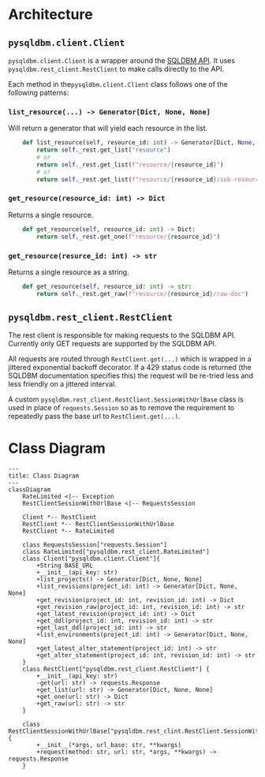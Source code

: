 # Architecture

## `pysqldbm.client.Client`

`pysqldbm.client.Client` is a wrapper around the [SQLDBM API](https://developers.sqldbm.com/). It uses
`pysqldbm.rest_client.RestClient` to make calls directly to the API.

Each method in the`pysqldbm.client.Client` class follows one of the following patterns:

### `list_resource(...) -> Generator[Dict, None, None]`

Will return a generator that will yield each resource in the list.

```python
    def list_resource(self, resource_id: int) -> Generator[Dict, None, None]:
        return self._rest.get_list("resource")
        # or
        return self._rest.get_list(f"resource/{resource_id}")
        # or
        return self._rest.get_list(f"resource/{resource_id}/sub-resource")
```

### `get_resource(resource_id: int) -> Dict`

Returns a single resource.

```python
    def get_resource(self, resource_id: int) -> Dict:
        return self._rest.get_one(f"resource/{resource_id}")
```

### `get_resource(resurce_id: int) -> str`

Returns a single resource as a string.

```python
    def get_resource(self, resource_id: int) -> str:
        return self._rest.get_raw(f"resource/{resource_id}/raw-doc")
```

## `pysqldbm.rest_client.RestClient`

The rest client is responsible for making requests to the SQLDBM API. Currently only GET requests are supported by the
SQLDBM API.

All requests are routed through `RestClient.get(...)` which is wrapped in a jittered exponential backoff decorator. If a
429 status code is returned (the SQLDBM documentation specifies this) the request will be re-tried less and less
friendly on a jittered interval.

A custom `pysqldbm.rest_client.RestClient.SessionWithUrlBase` class is used in place of `requests.Session` so as to
remove the requirement to repeatedly pass the base url to `RestClient.get(...)`.

# Class Diagram

```mermaid
---
title: Class Diagram
---
classDiagram
    RateLimited <|-- Exception
    RestClientSessionWithUrlBase <|-- RequestsSession

    Client *-- RestClient
    RestClient *-- RestClientSessionWithUrlBase
    RestClient *-- RateLimited

    class RequestsSession["requests.Session"]
    class RateLimited["pysqldbm.rest_client.RateLimited"]
    class Client["pysqldbm.client.Client"]{
        +String BASE_URL
        +__init__(api_key: str)
        +list_projects() -> Generator[Dict, None, None]
        +list_revisions(project_id: int) -> Generator[Dict, None, None]
        +get_revision(project_id: int, revision_id: int) -> Dict
        +get_revision_raw(project_id: int, revision_id: int) -> str
        +get_latest_revision(project_id: int) -> Dict
        +get_ddl(project_id: int, revision_id: int) -> str
        +get_last_ddl(project_id: int) -> str
        +list_environments(project_id: int) -> Generator[Dict, None, None]
        +get_latest_alter_statement(project_id: int) -> str
        +get_alter_statement(project_id: int, revision_id: int) -> str
    }
    class RestClient["pysqldbm.rest_client.RestClient"] {
        +__init__(api_key: str)
        -get(url: str) -> requests.Response
        +get_list(url: str) -> Generator[Dict, None, None]
        +get_one(url: str) -> Dict
        +get_raw(url: str) -> str
    }

    class RestClientSessionWithUrlBase["pysqldbm.rest_clint.RestClient.SessionWithUrlBase"] {
        +__init__(*args, url_base: str, **kwargs)
        +request(method: str, url: str, *args, **kwargs) -> requests.Response
    }
```
